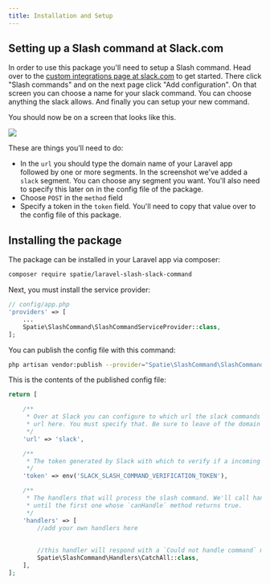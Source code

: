 ```yaml
---
title: Installation and Setup
---
```


## Setting up a Slash command at Slack.com

In order to use this package you'll need to setup a Slash command. Head over to the [custom integrations page
at slack.com](https://spatie.slack.com/apps/manage/custom-integrations) to get started. There click "Slash commands" and on the next page click "Add configuration". On that screen you can choose a name for your slack command. You can choose anything the slack allows. And finally you can setup your new command.

You should now be on a screen that looks like this.

<img src="/images/slack/slack-integration-settings.jpg">

These are things you'll need to do:
- In the `url` you should type the domain name of your Laravel app followed by one or more segments. In the screenshot we've added a `slack` segment. You can choose any segment you want. You'll also need to specify this later on in the config file of the package. 
- Choose `POST` in the `method` field
- Specify a token in the `token` field. You'll need to copy that value over to the config file of this package.

## Installing the package

The package can be installed in your Laravel app via composer:

``` bash
composer require spatie/laravel-slash-slack-command
```

Next, you must install the service provider:

```php
// config/app.php
'providers' => [
    ...
    Spatie\SlashCommand\SlashCommandServiceProvider::class,
];
```

You can publish the config file with this command:
```bash
php artisan vendor:publish --provider="Spatie\SlashCommand\SlashCommandServiceProvider" --tag="config"
```

This is the contents of the published config file:

```php
return [

    /**
     * Over at Slack you can configure to which url the slack commands must be send.  
     * url here. You must specify that. Be sure to leave of the domain name.
     */
    'url' => 'slack',

    /**
     * The token generated by Slack with which to verify if a incoming slash command request is valid.
     */
    'token' => env('SLACK_SLASH_COMMAND_VERIFICATION_TOKEN'),

    /**
     * The handlers that will process the slash command. We'll call handlers from top to bottom
     * until the first one whose `canHandle` method returns true.
     */
    'handlers' => [
        //add your own handlers here
        
        
        //this handler will respond with a `Could not handle command` message.
        Spatie\SlashCommand\Handlers\CatchAll::class,
    ],
];
```

